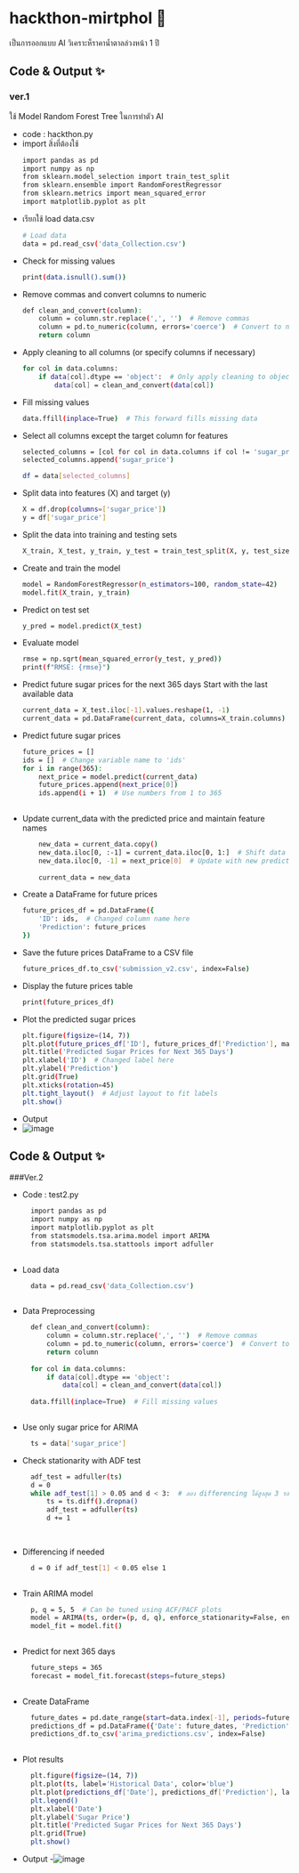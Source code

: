 # hackthon-mirtphol 🚀
เป็นการออกแบบ AI วิเคราะห็ราคาน้ำตาลล่วงหน้า 1 ปี

## Code & Output ✨
  ### ver.1
  ใช้ Model Random Forest Tree ในการทำตัว AI
  - code : hackthon.py
  - import สิ่งที่ต้องใช้ 
    ```bash
    import pandas as pd
    import numpy as np
    from sklearn.model_selection import train_test_split
    from sklearn.ensemble import RandomForestRegressor
    from sklearn.metrics import mean_squared_error
    import matplotlib.pyplot as plt
  - เรียกใช้ load data.csv 
    ```bash
    # Load data
    data = pd.read_csv('data_Collection.csv')
  - Check for missing values 
    ```bash
    print(data.isnull().sum())
    
  - Remove commas and convert columns to numeric
    ```bash
    def clean_and_convert(column):
        column = column.str.replace(',', '')  # Remove commas
        column = pd.to_numeric(column, errors='coerce')  # Convert to numeric, set errors to NaN
        return column
    
  - Apply cleaning to all columns (or specify columns if necessary)
    ```bash
    for col in data.columns:
        if data[col].dtype == 'object':  # Only apply cleaning to object type columns
            data[col] = clean_and_convert(data[col])
    
  - Fill missing values
    ```bash
    data.ffill(inplace=True)  # This forward fills missing data
    
  - Select all columns except the target column for features
    ```bash
    selected_columns = [col for col in data.columns if col != 'sugar_price']
    selected_columns.append('sugar_price')
    
    df = data[selected_columns]
    
  - Split data into features (X) and target (y)
    ```bash
    X = df.drop(columns=['sugar_price'])
    y = df['sugar_price']
  - Split the data into training and testing sets
    ```bash
    X_train, X_test, y_train, y_test = train_test_split(X, y, test_size=0.2, shuffle=False)
    
  - Create and train the model
    ```bash
    model = RandomForestRegressor(n_estimators=100, random_state=42)
    model.fit(X_train, y_train)
    
  - Predict on test set
    ```bash
    y_pred = model.predict(X_test)
    
  - Evaluate model
    ```bash
    rmse = np.sqrt(mean_squared_error(y_test, y_pred))
    print(f"RMSE: {rmse}")
    
  - Predict future sugar prices for the next 365 days
     Start with the last available data
    ```bash
    current_data = X_test.iloc[-1].values.reshape(1, -1)
    current_data = pd.DataFrame(current_data, columns=X_train.columns)  # Add feature names
    
  - Predict future sugar prices
    ```bash
    future_prices = []
    ids = []  # Change variable name to 'ids'
    for i in range(365):
        next_price = model.predict(current_data)
        future_prices.append(next_price[0])
        ids.append(i + 1)  # Use numbers from 1 to 365
        
  - Update current_data with the predicted price and maintain feature names
    ```bash
        new_data = current_data.copy()
        new_data.iloc[0, :-1] = current_data.iloc[0, 1:]  # Shift data to the left
        new_data.iloc[0, -1] = next_price[0]  # Update with new prediction
        
        current_data = new_data
    
  - Create a DataFrame for future prices
    ```bash
    future_prices_df = pd.DataFrame({
        'ID': ids,  # Changed column name here
        'Prediction': future_prices
    })
    
  - Save the future prices DataFrame to a CSV file
    ```bash
    future_prices_df.to_csv('submission_v2.csv', index=False)
    
  - Display the future prices table
    ```bash
    print(future_prices_df)
    
  - Plot the predicted sugar prices
    ```bash
    plt.figure(figsize=(14, 7))
    plt.plot(future_prices_df['ID'], future_prices_df['Prediction'], marker='o', linestyle='-', color='b')  # Changed column name here
    plt.title('Predicted Sugar Prices for Next 365 Days')
    plt.xlabel('ID')  # Changed label here
    plt.ylabel('Prediction')
    plt.grid(True)
    plt.xticks(rotation=45)
    plt.tight_layout()  # Adjust layout to fit labels
    plt.show()
  - Output
  - ![image](https://github.com/user-attachments/assets/0046a6ae-83f6-4e9c-917b-e38de6914415)

## Code & Output ✨
  ###Ver.2
  - Code : test2.py
    ```bash
      import pandas as pd
      import numpy as np
      import matplotlib.pyplot as plt
      from statsmodels.tsa.arima.model import ARIMA
      from statsmodels.tsa.stattools import adfuller
      
  - Load data
    ```bash
      data = pd.read_csv('data_Collection.csv')
      
  - Data Preprocessing
    ```bash
      def clean_and_convert(column):
          column = column.str.replace(',', '')  # Remove commas
          column = pd.to_numeric(column, errors='coerce')  # Convert to numeric
          return column
      
      for col in data.columns:
          if data[col].dtype == 'object':
              data[col] = clean_and_convert(data[col])
      
      data.ffill(inplace=True)  # Fill missing values
      
  - Use only sugar price for ARIMA
    ```bash
      ts = data['sugar_price']
  - Check stationarity with ADF test
    ```bash
      adf_test = adfuller(ts)
      d = 0
      while adf_test[1] > 0.05 and d < 3:  # ลอง differencing ได้สูงสุด 3 รอบ
          ts = ts.diff().dropna()
          adf_test = adfuller(ts)
          d += 1
      
      
  - Differencing if needed
    ```bash
      d = 0 if adf_test[1] < 0.05 else 1
      
  - Train ARIMA model
    ```bash
      p, q = 5, 5  # Can be tuned using ACF/PACF plots
      model = ARIMA(ts, order=(p, d, q), enforce_stationarity=False, enforce_invertibility=False)
      model_fit = model.fit()
      
  - Predict for next 365 days
    ```bash
      future_steps = 365
      forecast = model_fit.forecast(steps=future_steps)
      
  - Create DataFrame
    ```bash
      future_dates = pd.date_range(start=data.index[-1], periods=future_steps + 1)[1:]
      predictions_df = pd.DataFrame({'Date': future_dates, 'Prediction': forecast})
      predictions_df.to_csv('arima_predictions.csv', index=False)
      
  - Plot results
    ```bash
      plt.figure(figsize=(14, 7))
      plt.plot(ts, label='Historical Data', color='blue')
      plt.plot(predictions_df['Date'], predictions_df['Prediction'], label='Forecast', color='red')
      plt.legend()
      plt.xlabel('Date')
      plt.ylabel('Sugar Price')
      plt.title('Predicted Sugar Prices for Next 365 Days')
      plt.grid(True)
      plt.show()
  - Output
  -![image](https://github.com/user-attachments/assets/3d499edb-828b-49de-95f5-8fb69f944fe1)
